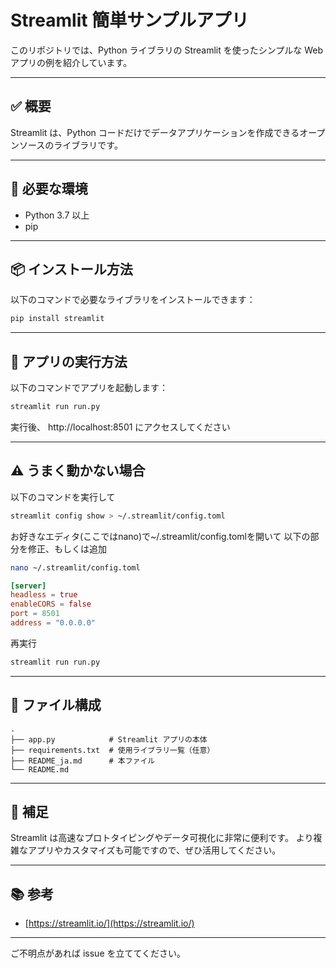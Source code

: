 # Streamlit 簡単サンプルアプリ

このリポジトリでは、Python ライブラリの Streamlit を使ったシンプルな Web アプリの例を紹介しています。

---

## ✅ 概要

Streamlit は、Python コードだけでデータアプリケーションを作成できるオープンソースのライブラリです。

---

## 🧰 必要な環境

* Python 3.7 以上
* pip

---

## 📦 インストール方法

以下のコマンドで必要なライブラリをインストールできます：

```bash
pip install streamlit
```

---

## 🚀 アプリの実行方法

以下のコマンドでアプリを起動します：

```bash
streamlit run run.py
```

実行後、
http://localhost:8501
にアクセスしてください

---

## ⚠️ うまく動かない場合

以下のコマンドを実行して
```bash
streamlit config show > ~/.streamlit/config.toml
```

お好きなエディタ(ここではnano)で~/.streamlit/config.tomlを開いて
以下の部分を修正、もしくは追加
```bash
nano ~/.streamlit/config.toml
```
```~/.streamlit/config.toml
[server]
headless = true
enableCORS = false
port = 8501
address = "0.0.0.0"
```
再実行
```bash
streamlit run run.py
```
---

## 📁 ファイル構成

```
.
├── app.py            # Streamlit アプリの本体
├── requirements.txt  # 使用ライブラリ一覧（任意）
├── README_ja.md      # 本ファイル
└── README.md      
```

---

## 📌 補足

Streamlit は高速なプロトタイピングやデータ可視化に非常に便利です。
より複雑なアプリやカスタマイズも可能ですので、ぜひ活用してください。

---

## 📚 参考

* [https://streamlit.io/](https://streamlit.io/)

---

ご不明点があれば issue を立ててください。

